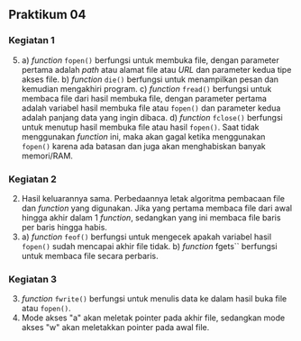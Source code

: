 ## Praktikum 04
### Kegiatan 1
5. a) _function_ ``fopen()`` berfungsi untuk membuka file, dengan parameter pertama adalah _path_ atau alamat file atau _URL_ dan parameter kedua tipe akses file.
   b) _function_ ``die()`` berfungsi untuk menampilkan pesan dan kemudian mengakhiri program.
   c) _function_ ``fread()`` berfungsi untuk membaca file dari hasil membuka file, dengan parameter pertama adalah variabel hasil membuka file atau ``fopen()`` dan parameter kedua adalah panjang data yang ingin dibaca.
   d) _function_ ``fclose()`` berfungsi untuk menutup hasil membuka file atau hasil ``fopen()``. Saat tidak menggunakan _function_ ini, maka akan gagal ketika menggunakan ``fopen()`` karena ada batasan dan juga akan menghabiskan banyak memori/RAM.
 
### Kegiatan 2
2. Hasil keluarannya sama. Perbedaannya letak algoritma pembacaan file dan _function_ yang digunakan. Jika yang pertama membaca file dari awal hingga akhir dalam 1 _function_, sedangkan yang ini membaca file baris per baris hingga habis.
3. a) _function_ ``feof()`` berfungsi untuk mengecek apakah variabel hasil ``fopen()`` sudah mencapai akhir file tidak.
   b) _function_ fgets`` berfungsi untuk membaca file secara perbaris.
    
### Kegiatan 3
3. _function_ ``fwrite()`` berfungsi untuk menulis data ke dalam  hasil buka file atau ``fopen()``.
4. Mode akses "a" akan meletak pointer pada akhir file,  sedangkan mode akses "w" akan meletakkan pointer pada awal file.